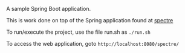 A sample Spring Boot application.

This is work done on top of the Spring application found at [spectre](https://github.com/amaljoyc/spectre)


To run/execute the project, use the file run.sh as `./run.sh`

To access the web application, goto `http://localhost:8080/spectre/`
